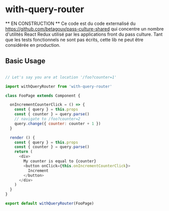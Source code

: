 # with-query-router

** EN CONSTRUCTION **
Ce code est du code externalisé du https://github.com/betagouv/pass-culture-shared qui concentre un nombre d'utilités React Redux
utilisé par les applications front du pass culture.
Tant que les tests fonctionnels ne sont pas écrits, cette lib ne peut être considérée en production.

## Basic Usage
```javascript

// Let's say you are at location '/foo?counter=1'

import withQueryRouter from 'with-query-router'

class FooPage extends Component {

  onIncrementCounterClick = () => {
    const { query } = this.props
    const { counter } = query.parse()
    // navigate to /foo?counter=2
    query.change({ counter: counter + 1 })
  }

  render () {
    const { query } = this.props
    const { counter } = query.parse()
    return (
      <div>
        My counter is equal to {counter}
        <button onClick={this.onIncrementCounterClick}>
          Increment
        </button>
      </div>
    )
  }
}

export default withQueryRouter(FooPage)
```
